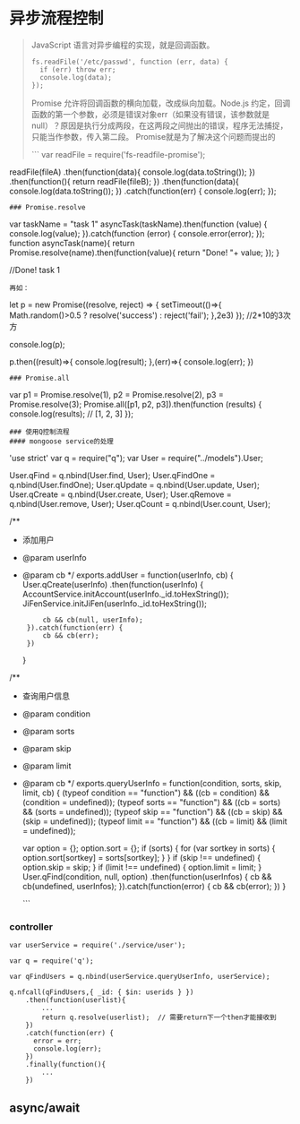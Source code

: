 # 异步流程控制

> JavaScript 语言对异步编程的实现，就是回调函数。
>
> ```text
> fs.readFile('/etc/passwd', function (err, data) {
>   if (err) throw err;
>   console.log(data);
> });
> ```
>
> Promise 允许将回调函数的横向加载，改成纵向加载。Node.js 约定，回调函数的第一个参数，必须是错误对象err（如果没有错误，该参数就是 null）？原因是执行分成两段，在这两段之间抛出的错误，程序无法捕捉，只能当作参数，传入第二段。 Promise就是为了解决这个问题而提出的
>
> \`\`\` var readFile = require\('fs-readfile-promise'\);

readFile\(fileA\) .then\(function\(data\){ console.log\(data.toString\(\)\); }\) .then\(function\(\){ return readFile\(fileB\); }\) .then\(function\(data\){ console.log\(data.toString\(\)\); }\) .catch\(function\(err\) { console.log\(err\); }\);

```text
### Promise.resolve
```

var taskName = "task 1" asyncTask\(taskName\).then\(function \(value\) { console.log\(value\); }\).catch\(function \(error\) { console.error\(error\); }\); function asyncTask\(name\){ return Promise.resolve\(name\).then\(function\(value\){ return "Done! "+ value; }\); }

//Done! task 1

```text
再如：
```

let p = new Promise\(\(resolve, reject\) =&gt; { setTimeout\(\(\)=&gt;{ Math.random\(\)&gt;0.5 ? resolve\('success'\) : reject\('fail'\); },2e3\) }\); //2\*10的3次方

console.log\(p\);

p.then\(\(result\)=&gt;{ console.log\(result\); },\(err\)=&gt;{ console.log\(err\); }\)

```text
### Promise.all
```

var p1 = Promise.resolve\(1\), p2 = Promise.resolve\(2\), p3 = Promise.resolve\(3\); Promise.all\(\[p1, p2, p3\]\).then\(function \(results\) { console.log\(results\); // \[1, 2, 3\] }\);

```text
### 使用Q控制流程
#### mongoose service的处理
```

'use strict' var q = require\("q"\); var User = require\("../models"\).User;

User.qFind = q.nbind\(User.find, User\); User.qFindOne = q.nbind\(User.findOne\); User.qUpdate = q.nbind\(User.update, User\); User.qCreate = q.nbind\(User.create, User\); User.qRemove = q.nbind\(User.remove, User\); User.qCount = q.nbind\(User.count, User\);

/\*\*

* 添加用户
* @param userInfo
* @param cb \*/ exports.addUser = function\(userInfo, cb\) { User.qCreate\(userInfo\) .then\(function\(userInfo\) { AccountService.initAccount\(userInfo.\_id.toHexString\(\)\); JiFenService.initJiFen\(userInfo.\_id.toHexString\(\)\);

  ```text
       cb && cb(null, userInfo);
   }).catch(function(err) {
       cb && cb(err);
   })
  ```

  }

/\*\*

* 查询用户信息
* @param condition
* @param sorts
* @param skip
* @param limit
* @param cb \*/ exports.queryUserInfo = function\(condition, sorts, skip, limit, cb\) { \(typeof condition == "function"\) && \(\(cb = condition\) && \(condition = undefined\)\); \(typeof sorts == "function"\) && \(\(cb = sorts\) && \(sorts = undefined\)\); \(typeof skip == "function"\) && \(\(cb = skip\) && \(skip = undefined\)\); \(typeof limit == "function"\) && \(\(cb = limit\) && \(limit = undefined\)\);

  var option = {}; option.sort = {}; if \(sorts\) { for \(var sortkey in sorts\) { option.sort\[sortkey\] = sorts\[sortkey\]; } } if \(skip !== undefined\) { option.skip = skip; } if \(limit !== undefined\) { option.limit = limit; } User.qFind\(condition, null, option\) .then\(function\(userInfos\) { cb && cb\(undefined, userInfos\); }\).catch\(function\(error\) { cb && cb\(error\); }\) }

  \`\`\`

### controller

```text
var userService = require('./service/user');

var q = require('q');

var qFindUsers = q.nbind(userService.queryUserInfo, userService);

q.nfcall(qFindUsers,{ _id: { $in: userids } })
    .then(function(userlist){
        ...
        return q.resolve(userlist);  // 需要return下一个then才能接收到
    })
    .catch(function(err) {
      error = err;
      console.log(err);
    })
    .finally(function(){
        ...
    })
```

## async/await

